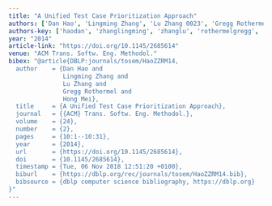 ```yaml
---
title: "A Unified Test Case Prioritization Approach"
authors: ['Dan Hao', 'Lingming Zhang', 'Lu Zhang 0023', 'Gregg Rothermel', 'Hong Mei']
authors-key: ['haodan', 'zhanglingming', 'zhanglu', 'rothermelgregg', 'meihong']
year: "2014"
article-link: "https://doi.org/10.1145/2685614"
venue: "ACM Trans. Softw. Eng. Methodol."
bibex: "@article{DBLP:journals/tosem/HaoZZRM14,
  author    = {Dan Hao and
               Lingming Zhang and
               Lu Zhang and
               Gregg Rothermel and
               Hong Mei},
  title     = {A Unified Test Case Prioritization Approach},
  journal   = {{ACM} Trans. Softw. Eng. Methodol.},
  volume    = {24},
  number    = {2},
  pages     = {10:1--10:31},
  year      = {2014},
  url       = {https://doi.org/10.1145/2685614},
  doi       = {10.1145/2685614},
  timestamp = {Tue, 06 Nov 2018 12:51:20 +0100},
  biburl    = {https://dblp.org/rec/journals/tosem/HaoZZRM14.bib},
  bibsource = {dblp computer science bibliography, https://dblp.org}
}"
---
```

